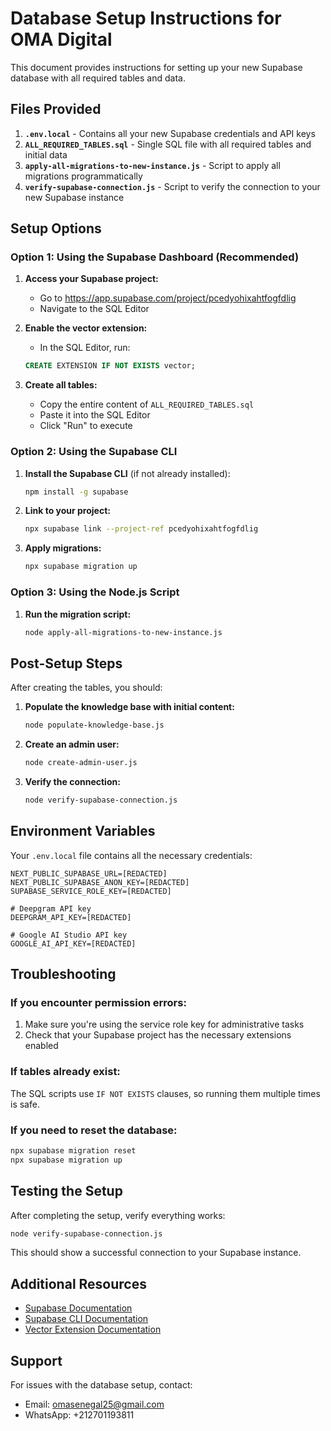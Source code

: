 # Database Setup Instructions for OMA Digital

This document provides instructions for setting up your new Supabase database with all required tables and data.

## Files Provided

1. **`.env.local`** - Contains all your new Supabase credentials and API keys
2. **`ALL_REQUIRED_TABLES.sql`** - Single SQL file with all required tables and initial data
3. **`apply-all-migrations-to-new-instance.js`** - Script to apply all migrations programmatically
4. **`verify-supabase-connection.js`** - Script to verify the connection to your new Supabase instance

## Setup Options

### Option 1: Using the Supabase Dashboard (Recommended)

1. **Access your Supabase project:**
   - Go to https://app.supabase.com/project/pcedyohixahtfogfdlig
   - Navigate to the SQL Editor

2. **Enable the vector extension:**
   - In the SQL Editor, run:
   ```sql
   CREATE EXTENSION IF NOT EXISTS vector;
   ```

3. **Create all tables:**
   - Copy the entire content of `ALL_REQUIRED_TABLES.sql`
   - Paste it into the SQL Editor
   - Click "Run" to execute

### Option 2: Using the Supabase CLI

1. **Install the Supabase CLI** (if not already installed):
   ```bash
   npm install -g supabase
   ```

2. **Link to your project:**
   ```bash
   npx supabase link --project-ref pcedyohixahtfogfdlig
   ```

3. **Apply migrations:**
   ```bash
   npx supabase migration up
   ```

### Option 3: Using the Node.js Script

1. **Run the migration script:**
   ```bash
   node apply-all-migrations-to-new-instance.js
   ```

## Post-Setup Steps

After creating the tables, you should:

1. **Populate the knowledge base with initial content:**
   ```bash
   node populate-knowledge-base.js
   ```

2. **Create an admin user:**
   ```bash
   node create-admin-user.js
   ```

3. **Verify the connection:**
   ```bash
   node verify-supabase-connection.js
   ```

## Environment Variables

Your `.env.local` file contains all the necessary credentials:

```env
NEXT_PUBLIC_SUPABASE_URL=[REDACTED]
NEXT_PUBLIC_SUPABASE_ANON_KEY=[REDACTED]
SUPABASE_SERVICE_ROLE_KEY=[REDACTED]

# Deepgram API key
DEEPGRAM_API_KEY=[REDACTED]

# Google AI Studio API key
GOOGLE_AI_API_KEY=[REDACTED]
```

## Troubleshooting

### If you encounter permission errors:

1. Make sure you're using the service role key for administrative tasks
2. Check that your Supabase project has the necessary extensions enabled

### If tables already exist:

The SQL scripts use `IF NOT EXISTS` clauses, so running them multiple times is safe.

### If you need to reset the database:

```bash
npx supabase migration reset
npx supabase migration up
```

## Testing the Setup

After completing the setup, verify everything works:

```bash
node verify-supabase-connection.js
```

This should show a successful connection to your Supabase instance.

## Additional Resources

- [Supabase Documentation](https://supabase.com/docs)
- [Supabase CLI Documentation](https://supabase.com/docs/guides/cli)
- [Vector Extension Documentation](https://supabase.com/docs/guides/database/extensions/vector)

## Support

For issues with the database setup, contact:
- Email: omasenegal25@gmail.com
- WhatsApp: +212701193811